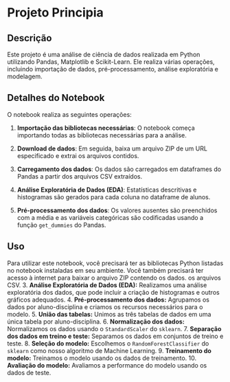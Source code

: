 # Projeto Principia 

## Descrição

Este projeto é uma análise de ciência de dados realizada em Python utilizando Pandas, Matplotlib e Scikit-Learn. Ele realiza várias operações, incluindo importação de dados, pré-processamento, análise exploratória e modelagem.

## Detalhes do Notebook

O notebook realiza as seguintes operações:

1. **Importação das bibliotecas necessárias**: O notebook começa importando todas as bibliotecas necessárias para a análise.

2. **Download de dados**: Em seguida, baixa um arquivo ZIP de um URL especificado e extrai os arquivos contidos.

3. **Carregamento dos dados**: Os dados são carregados em dataframes do Pandas a partir dos arquivos CSV extraídos.

4. **Análise Exploratória de Dados (EDA)**: Estatísticas descritivas e histogramas são gerados para cada coluna no dataframe de alunos.

5. **Pré-processamento dos dados**: Os valores ausentes são preenchidos com a média e as variáveis categóricas são codificadas usando a função `get_dummies` do Pandas.

## Uso

Para utilizar este notebook, você precisará ter as bibliotecas Python listadas no notebook instaladas em seu ambiente. Você também precisará ter acesso à internet para baixar o arquivo ZIP contendo os dados.
os arquivos CSV.
3. **Análise Exploratória de Dados (EDA):** Realizamos uma análise exploratória dos dados, que pode incluir a criação de histogramas e outros gráficos adequados.
4. **Pré-processamento dos dados:** Agrupamos os dados por aluno-disciplina e criamos os recursos necessários para o modelo.
5. **União das tabelas:** Unimos as três tabelas de dados em uma única tabela por aluno-disciplina.
6. **Normalização dos dados:** Normalizamos os dados usando o `StandardScaler` do `sklearn`.
7. **Separação dos dados em treino e teste:** Separamos os dados em conjuntos de treino e teste.
8. **Seleção do modelo:** Escolhemos o `RandomForestClassifier` do `sklearn` como nosso algoritmo de Machine Learning.
9. **Treinamento do modelo:** Treinamos o modelo usando os dados de treinamento.
10. **Avaliação do modelo:** Avaliamos a performance do modelo usando os dados de teste.


